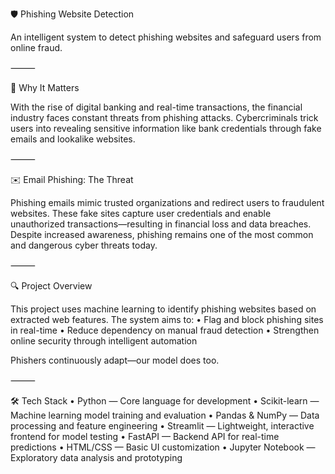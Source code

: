🛡️ Phishing Website Detection

An intelligent system to detect phishing websites and safeguard users from online fraud.

⸻

🚨 Why It Matters

With the rise of digital banking and real-time transactions, the financial industry faces constant threats from phishing attacks. Cybercriminals trick users into revealing sensitive information like bank credentials through fake emails and lookalike websites.

⸻

✉️ Email Phishing: The Threat

Phishing emails mimic trusted organizations and redirect users to fraudulent websites. These fake sites capture user credentials and enable unauthorized transactions—resulting in financial loss and data breaches. Despite increased awareness, phishing remains one of the most common and dangerous cyber threats today.

⸻

🔍 Project Overview

This project uses machine learning to identify phishing websites based on extracted web features. The system aims to:
	•	Flag and block phishing sites in real-time
	•	Reduce dependency on manual fraud detection
	•	Strengthen online security through intelligent automation

Phishers continuously adapt—our model does too.

⸻

🛠️ Tech Stack
	•	Python — Core language for development
	•	Scikit-learn — Machine learning model training and evaluation
	•	Pandas & NumPy — Data processing and feature engineering
	•	Streamlit — Lightweight, interactive frontend for model testing
	•	FastAPI — Backend API for real-time predictions
	•	HTML/CSS — Basic UI customization
	•	Jupyter Notebook — Exploratory data analysis and prototyping